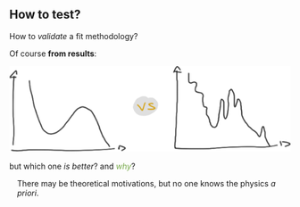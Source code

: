 ## How to test?

<style>
</style>

How to _validate_ a fit methodology?

Of course **from results**:

<img src="assets/closure-example.png" alt="Example results">

but which one <em class="txtclr blue">is better</em>? and <em style="color: #77A94A">why</em>?

<p style="padding: 0 1em; margin-top: 0.5em">
  There <span class="hlight yellow">may be</span> <span class="hlight
  blue">theoretical motivations</span>, but <span class="hlight red">no one
  knows</span> the physics <em class="hlight red">a priori</em>.
</p>
